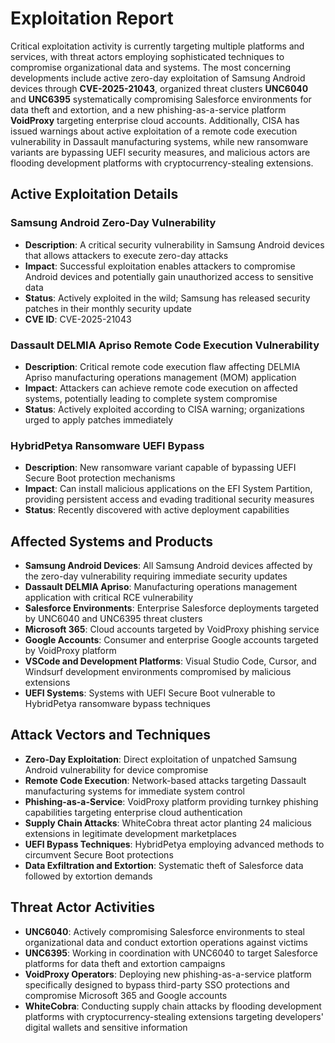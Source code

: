 # Exploitation Report

Critical exploitation activity is currently targeting multiple platforms and services, with threat actors employing sophisticated techniques to compromise organizational data and systems. The most concerning developments include active zero-day exploitation of Samsung Android devices through **CVE-2025-21043**, organized threat clusters **UNC6040** and **UNC6395** systematically compromising Salesforce environments for data theft and extortion, and a new phishing-as-a-service platform **VoidProxy** targeting enterprise cloud accounts. Additionally, CISA has issued warnings about active exploitation of a remote code execution vulnerability in Dassault manufacturing systems, while new ransomware variants are bypassing UEFI security measures, and malicious actors are flooding development platforms with cryptocurrency-stealing extensions.

## Active Exploitation Details

### Samsung Android Zero-Day Vulnerability
- **Description**: A critical security vulnerability in Samsung Android devices that allows attackers to execute zero-day attacks
- **Impact**: Successful exploitation enables attackers to compromise Android devices and potentially gain unauthorized access to sensitive data
- **Status**: Actively exploited in the wild; Samsung has released security patches in their monthly security update
- **CVE ID**: CVE-2025-21043

### Dassault DELMIA Apriso Remote Code Execution Vulnerability
- **Description**: Critical remote code execution flaw affecting DELMIA Apriso manufacturing operations management (MOM) application
- **Impact**: Attackers can achieve remote code execution on affected systems, potentially leading to complete system compromise
- **Status**: Actively exploited according to CISA warning; organizations urged to apply patches immediately

### HybridPetya Ransomware UEFI Bypass
- **Description**: New ransomware variant capable of bypassing UEFI Secure Boot protection mechanisms
- **Impact**: Can install malicious applications on the EFI System Partition, providing persistent access and evading traditional security measures
- **Status**: Recently discovered with active deployment capabilities

## Affected Systems and Products

- **Samsung Android Devices**: All Samsung Android devices affected by the zero-day vulnerability requiring immediate security updates
- **Dassault DELMIA Apriso**: Manufacturing operations management application with critical RCE vulnerability
- **Salesforce Environments**: Enterprise Salesforce deployments targeted by UNC6040 and UNC6395 threat clusters
- **Microsoft 365**: Cloud accounts targeted by VoidProxy phishing service
- **Google Accounts**: Consumer and enterprise Google accounts targeted by VoidProxy platform
- **VSCode and Development Platforms**: Visual Studio Code, Cursor, and Windsurf development environments compromised by malicious extensions
- **UEFI Systems**: Systems with UEFI Secure Boot vulnerable to HybridPetya ransomware bypass techniques

## Attack Vectors and Techniques

- **Zero-Day Exploitation**: Direct exploitation of unpatched Samsung Android vulnerability for device compromise
- **Remote Code Execution**: Network-based attacks targeting Dassault manufacturing systems for immediate system control
- **Phishing-as-a-Service**: VoidProxy platform providing turnkey phishing capabilities targeting enterprise cloud authentication
- **Supply Chain Attacks**: WhiteCobra threat actor planting 24 malicious extensions in legitimate development marketplaces
- **UEFI Bypass Techniques**: HybridPetya employing advanced methods to circumvent Secure Boot protections
- **Data Exfiltration and Extortion**: Systematic theft of Salesforce data followed by extortion demands

## Threat Actor Activities

- **UNC6040**: Actively compromising Salesforce environments to steal organizational data and conduct extortion operations against victims
- **UNC6395**: Working in coordination with UNC6040 to target Salesforce platforms for data theft and extortion campaigns
- **VoidProxy Operators**: Deploying new phishing-as-a-service platform specifically designed to bypass third-party SSO protections and compromise Microsoft 365 and Google accounts
- **WhiteCobra**: Conducting supply chain attacks by flooding development platforms with cryptocurrency-stealing extensions targeting developers' digital wallets and sensitive information